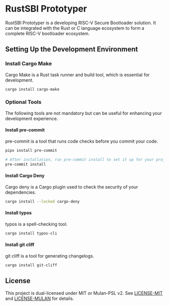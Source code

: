# RustSBI Prototyper

RustSBI Prototyper is a developing RISC-V Secure Bootloader solution. It can be integrated with the Rust or C language ecosystem to form a complete RISC-V bootloader ecosystem.

## Setting Up the Development Environment

### Install Cargo Make

Cargo Make is a Rust task runner and build tool, which is essential for development.

```bash
cargo install cargo-make
```

### Optional Tools

The following tools are not mandatory but can be useful for enhancing your development experience.

#### Install pre-commit

pre-commit is a tool that runs code checks before you commit your code.

```bash
pipx install pre-commit

# After installation, run pre-commit install to set it up for your project.
pre-commit install
```

#### Install Cargo Deny

Cargo deny is a Cargo plugin used to check the security of your dependencies.

```bash
cargo install --locked cargo-deny
```

#### Install typos

typos is a spell-checking tool.

```bash
cargo install typos-cli
```

#### Install git cliff

git cliff is a tool for generating changelogs.

```bash
cargo install git-cliff
```

## License

This project is dual-licensed under MIT or Mulan-PSL v2. See [LICENSE-MIT](./LICENSE-MIT) and [LICENSE-MULAN](./LICENSE-MULAN) for details.
